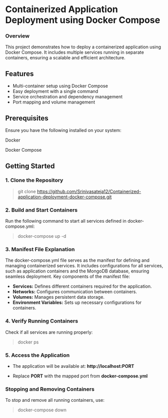 # Containerized Application Deployment using Docker Compose

### Overview

This project demonstrates how to deploy a containerized application using Docker Compose. It includes multiple services running in separate containers, ensuring a scalable and efficient architecture.

## Features

- Multi-container setup using Docker Compose
- Easy deployment with a single command
- Service orchestration and dependency management
- Port mapping and volume management

## Prerequisites

Ensure you have the following installed on your system:

Docker

Docker Compose

## Getting Started

### 1. Clone the Repository

> git clone https://github.com/Srinivasateja12/Containerized-application-deployment-docker-compose.git


### 2. Build and Start Containers

Run the following command to start all services defined in docker-compose.yml:

> docker-compose up -d

### 3. Manifest File Explanation

The docker-compose.yml file serves as the manifest for defining and managing containerized services. It includes configurations for all services, such as application containers and the MongoDB database, ensuring seamless deployment. Key components of the manifest file:

- **Services:** Defines different containers required for the application.
- **Networks:** Configures communication between containers.
- **Volumes:** Manages persistent data storage.
- **Environment Variables:** Sets up necessary configurations for containers.

### 4. Verify Running Containers

Check if all services are running properly:

> docker ps

### 5. Access the Application

- The application will be available at: **http://localhost:PORT**

- Replace **PORT** with the mapped port from **docker-compose.yml**

### Stopping and Removing Containers

To stop and remove all running containers, use:

> docker-compose down


